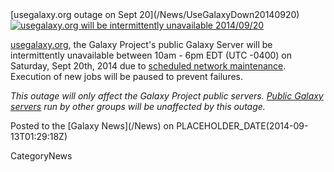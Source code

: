 <div class='newsItemHeader'>[usegalaxy.org outage on Sept 20](/News/UseGalaxyDown20140920)</div>

<div class='right'><a href='http://usegalaxy.org'><img src='/Images/Logos/UseGalaxyOrgLogoShadow200.png' alt='usegalaxy.org will be intermittently unavailable 2014/09/20'  /></a></div>

[usegalaxy.org](http://usegalaxy.org/), the Galaxy Project's public Galaxy Server will be intermittently unavailable between 10am - 6pm EDT (UTC -0400) on Saturday, Sept 20th, 2014 due to [scheduled network maintenance](https://portal.tacc.utexas.edu/user-news/-/news/101651). Execution of new jobs will be paused to prevent failures.

*This outage will only affect the Galaxy Project public servers.  [Public Galaxy servers](/PublicGalaxyServers) run by other groups will be unaffected by this outage.*

<div class='newsItemFooter'>Posted to the [Galaxy News](/News) on PLACEHOLDER_DATE(2014-09-13T01:29:18Z)</div>

CategoryNews
